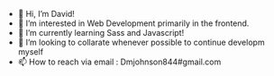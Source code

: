 - 👋 Hi, I’m David!
- 👀 I’m interested in Web Development primarily in the frontend.
- 🌱 I’m currently learning Sass and Javascript!
- 💞️ I’m looking to collarate whenever possible to continue developm myself
- 📫 How to reach via email : Dmjohnson844#gmail.com

<!---
Davidcodess/Davidcodess is a ✨ special ✨ repository because its `README.md` (this file) appears on your GitHub profile.
You can click the Preview link to take a look at your changes.
--->
